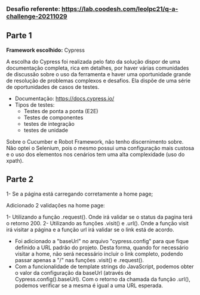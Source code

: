 
### Desafio referente: https://lab.coodesh.com/leolpc21/q-a-challenge-20211029

## Parte 1

**Framework escolhido:** Cypress

A escolha do Cypress foi realizada pelo fato da solução dispor de uma documentação completa, rica em detalhes, por haver várias comunidades de discussão sobre o uso da ferramenta e haver uma oportunidade grande de resolução de problemas complexos e desafios. Ela dispõe de uma série de oportunidades de casos de testes.

- Documentação: https://docs.cypress.io/
- Tipos de testes: 
  - Testes de ponta a ponta (E2E)
  - Testes de componentes
  - testes de integração
  - testes de unidade

Sobre o Cucumber e Robot Framework, não tenho discernimento sobre. Não optei o Selenium, pois o mesmo possui uma configuração mais custosa e o uso dos elementos nos cenários tem uma alta complexidade (uso do xpath).

## Parte 2

1- Se a página está carregando corretamente a home page;

Adicionado 2 validações na home page:

1- Utilizando a função .request(). Onde irá validar se o status da pagina terá o retorno 200.
2- Utilizando as funções .visit() e .url(). Onde a função visit irá visitar a página e a função url irá validar se o link está de acordo.

- Foi adicionado a "baseUrl" no arquivo "cypress.config" para que fique definido a URL padrão do projeto. Desta forma, quando for necessário visitar a home, não será necessário incluir o link completo, podendo passar apenas a "/" nas funções .visit() e .request().
- Com a funcionalidade de template strings do JavaScript, podemos obter o valor da configuração da baseUrl (através de Cypress.config().baseUrl). Com o retorno da chamada da função .url(), podemos verificar se a mesma é igual a uma URL esperada.